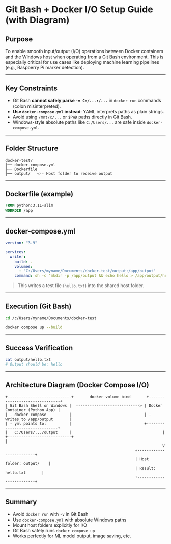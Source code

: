 
# Git Bash + Docker I/O Setup Guide (with Diagram)

## Purpose
To enable smooth input/output (I/O) operations between Docker containers and the Windows host when operating from a Git Bash environment. This is especially critical for use cases like deploying machine learning pipelines (e.g., Raspberry Pi marker detection).

---

## Key Constraints

- Git Bash **cannot safely parse `-v C:/...:/...`** in `docker run` commands (colon misinterpreted).
- **Use `docker-compose.yml` instead**: YAML interprets paths as plain strings.
- Avoid using `/mnt/c/...` or `$PWD` paths directly in Git Bash.
- Windows-style absolute paths like `C:/Users/...` are safe inside `docker-compose.yml`.

---

## Folder Structure

```
docker-test/
├── docker-compose.yml
├── Dockerfile
├── output/   <-- Host folder to receive output
```

---

## Dockerfile (example)

```Dockerfile
FROM python:3.11-slim
WORKDIR /app
```

---

## docker-compose.yml

```yaml
version: "3.9"

services:
  writer:
    build: .
    volumes:
      - "C:/Users/myname/Documents/docker-test/output:/app/output"
    command: sh -c "mkdir -p /app/output && echo hello > /app/output/hello.txt"
```

> This writes a test file (`hello.txt`) into the shared host folder.

---

## Execution (Git Bash)

```bash
cd /c/Users/myname/Documents/docker-test

docker compose up --build
```

---

## Success Verification

```bash
cat output/hello.txt
# Output should be: hello
```

---

## Architecture Diagram (Docker Compose I/O)

```
+----------------------------+       docker volume bind       +-------------------------------+
| Git Bash Shell on Windows |  ----------------------------> | Docker Container (Python App) |
| - docker compose          |                                | - writes to /app/output       |
| - yml points to:          |                                +-------------------------------+
|   C:/Users/.../output     |                                        |
+----------------------------+                                        |
                                                                     V
                                                         +-------------------------+
                                                         | Host folder: output/    |
                                                         | Result: hello.txt       |
                                                         +-------------------------+
```

---

## Summary

- Avoid `docker run` with `-v` in Git Bash
- Use `docker-compose.yml` with absolute Windows paths
- Mount host folders explicitly for I/O
- Git Bash safely runs `docker compose up`
- Works perfectly for ML model output, image saving, etc.
